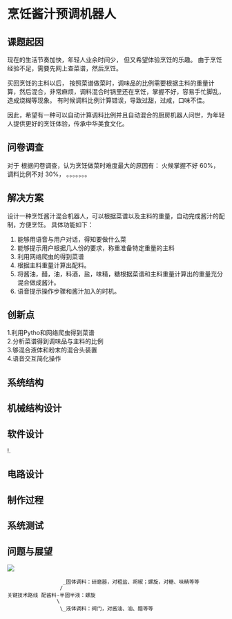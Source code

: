 #  烹饪酱汁预调机器人


## 课题起因

现在的生活节奏加快，年轻人业余时间少， 但又希望体验烹饪的乐趣。 由于烹饪经验不足，需要先网上查菜谱，然后烹饪。

买回烹饪的主料以后， 按照菜谱做菜时，调味品的比例需要根据主料的重量计算，然后混合，非常麻烦，调料混合时锅里还在烹饪，掌握不好，容易手忙脚乱，造成烧糊等现象。 有时候调料比例计算错误，导致过甜，过咸，口味不佳。 

因此，希望有一种可以自动计算调料比例并且自动混合的厨房机器人问世，为年轻人提供更好的烹饪体验，传承中华美食文化。

## 问卷调查

对于
根据问卷调查，认为烹饪做菜时难度最大的原因有： 火候掌握不好 60%， 调料比例不对 30%， 。。。。。。。


## 解决方案

设计一种烹饪酱汁混合机器人，可以根据菜谱以及主料的重量，自动完成酱汁的配制，方便烹饪。
具体功能如下：
1. 能够用语音与用户对话，得知要做什么菜
2. 能够提示用户根据几人份的要求，称重准备特定重量的主料
3. 利用网络爬虫的得到菜谱
4. 根据主料重量计算出配料。
5. 将酱油，醋，油，料酒，盐，味精，糖根据菜谱和主料重量计算出的重量充分混合做成酱汁。
6. 语音提示操作步骤和酱汁加入的时机。

## 创新点

1.利用Pytho和网络爬虫得到菜谱  
2.分析菜谱得到调味品与主料的比例  
3.够混合液体和粉末的混合头装置  
4.语音交互简化操作


## 系统结构



## 机械结构设计



## 软件设计
!.[](项目流程图.png)


## 电路设计


## 制作过程


## 系统测试


## 问题与展望





![](concept.png)


					  _固体调料：研磨器，对粗盐、胡椒；螺旋，对糖、味精等等
					 /
	关键技术路线 配酱料-半固半液：螺旋
					\
					 \_液体调料：阀门，对酱油、油、醋等等
					 
					 
